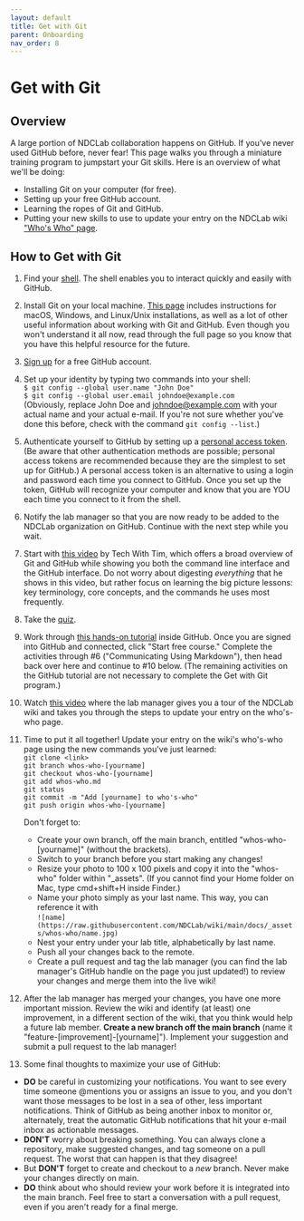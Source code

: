```yaml
---
layout: default
title: Get with Git
parent: Onboarding
nav_order: 8
---
```


# Get with Git

## Overview
A large portion of NDCLab collaboration happens on GitHub. If you've never used GitHub before, never fear! This page walks you through a miniature training program to jumpstart your Git skills.  Here is an overview of what we'll be doing:
* Installing Git on your computer (for free).
* Setting up your free GitHub account.
* Learning the ropes of Git and GitHub.
* Putting your new skills to use to update your entry on the NDCLab wiki ["Who's Who" page](https://ndclab.github.io/wiki/docs/welcome/whos-who.html).

## How to Get with Git

1. Find your [shell](https://ndclab.github.io/wiki/docs/technical-docs/shell.html). The shell enables you to interact quickly and easily with GitHub.

2. Install Git on your local machine. [This page](https://ndclab.github.io/wiki/docs/technical-docs/git_and_github.html) includes instructions for macOS, Windows, and Linux/Unix installations, as well as a lot of other useful information about working with Git and GitHub. Even though you won't understand it all now, read through the full page so you know that you have this helpful resource for the future.

3. [Sign up](https://github.com) for a free GitHub account.

4. Set up your identity by typing two commands into your shell: <br/>
`$ git config --global user.name "John Doe"` <br/>
`$ git config --global user.email johndoe@example.com` <br/>
(Obviously, replace John Doe and johndoe@example.com with your actual name and your actual e-mail. If you're not sure whether you've done this before, check with the command `git config --list`.)

5. Authenticate yourself to GitHub by setting up a [personal access token](https://docs.github.com/en/github/authenticating-to-github/keeping-your-account-and-data-secure/creating-a-personal-access-token). (Be aware that other authentication methods are possible; personal access tokens are recommended because they are the simplest to set up for GitHub.) A personal access token is an alternative to using a login and password each time you connect to GitHub.  Once you set up the token, GitHub will recognize your computer and know that you are YOU each time you connect to it from the shell.

6. Notify the lab manager so that you are now ready to be added to the NDCLab organization on GitHub. Continue with the next step while you wait.

7. Start with [this video](https://www.youtube.com/watch?v=DVRQoVRzMIY) by Tech With Tim, which offers a broad overview of Git and GitHub while showing you both the command line interface and the GitHub interface. Do not worry about digesting *everything* that he shows in this video, but rather focus on learning the big picture lessons: key terminology, core concepts, and the commands he uses most frequently.

8. Take the [quiz](https://forms.gle/Lw5uQAvGC5XQGUum6).

9. Work through [this hands-on tutorial](https://lab.github.com/lmachens/git-and-github-first-timers) inside GitHub. Once you are signed into GitHub and connected, click "Start free course." Complete the activities through #6 ("Communicating Using Markdown"), then head back over here and continue to #10 below. (The remaining activities on the GitHub tutorial are not necessary to complete the Get with Git program.)

10. Watch [this video](https://fiu.zoom.us/rec/share/M7XPxtyiThR3uG-_JILSMbyalUmX7mXxAcsUMtvFRITPT2fiIJ_8sKsbw-zXtrZ9.DDm5pZIz6UTbtM6M?startTime=1623099912000) where the lab manager gives you a tour of the NDCLab wiki and takes you through the steps to update your entry on the who's-who page.

11. Time to put it all together! Update your entry on the wiki's who's-who page using the new commands you've just learned:<br/>
`git clone <link>`  <br/>
`git branch whos-who-[yourname]`  <br/>
`git checkout whos-who-[yourname]`  <br/>
`git add whos-who.md` <br/>
`git status`  <br/>
`git commit -m "Add [yourname] to who's-who"`  <br/>
`git push origin whos-who-[yourname]`

    Don't forget to:

    * Create your own branch, off the main branch, entitled "whos-who-[yourname]" (without the brackets).
    * Switch to your branch before you start making any changes!
    * Resize your photo to 100 x 100 pixels and copy it into the "whos-who" folder within "_assets". (If you cannot find your Home folder on Mac, type cmd+shift+H inside Finder.)
    * Name your photo simply as your last name. This way, you can reference it with<br/>
    `![name](https://raw.githubusercontent.com/NDCLab/wiki/main/docs/_assets/whos-who/name.jpg)`
    * Nest your entry under your lab title, alphabetically by last name.
    * Push all your changes back to the remote.
    * Create a pull request and tag the lab manager (you can find the lab manager's GitHub handle on the page you just updated!) to review your changes and merge them into the live wiki!

12. After the lab manager has merged your changes, you have one more important mission. Review the wiki and identify (at least) one improvement, in a different section of the wiki, that you think would help a future lab member. **Create a new branch off the main branch** (name it "feature-[improvement]-[yourname]"). Implement your suggestion and submit a pull request to the lab manager!

13. Some final thoughts to maximize your use of GitHub:
* **DO** be careful in customizing your notifications. You want to see every time someone @mentions you or assigns an issue to you, and you don't want those messages to be lost in a sea of other, less important notifications. Think of GitHub as being another inbox to monitor or, alternately, treat the automatic GitHub notifications that hit your e-mail inbox as actionable messages.
* **DON'T** worry about breaking something. You can always clone a repository, make suggested changes, and tag someone on a pull request. The worst that can happen is that they disagree!
* But **DON'T** forget to create and checkout to a *new* branch. Never make your changes directly on main.
* **DO** think about who should review your work before it is integrated into the main branch. Feel free to start a conversation with a pull request, even if you aren't ready for a final merge.
